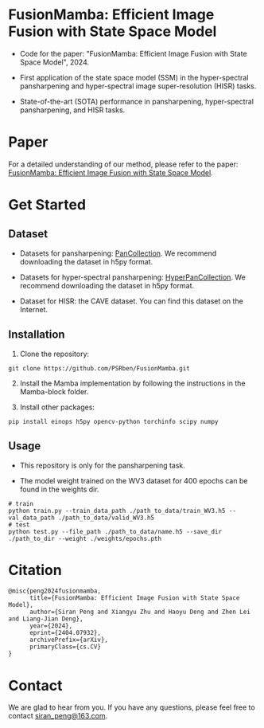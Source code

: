 # FusionMamba: Efficient Image Fusion with State Space Model
- Code for the paper: "FusionMamba: Efficient Image Fusion with State Space Model", 2024.

- First application of the state space model (SSM) in the hyper-spectral pansharpening and hyper-spectral image super-resolution (HISR) tasks.

- State-of-the-art (SOTA) performance in pansharpening, hyper-spectral pansharpening, and HISR tasks.

# Paper
For a detailed understanding of our method, please refer to the paper: [FusionMamba: Efficient Image Fusion with State Space Model](https://arxiv.org/abs/2404.07932).


# Get Started
## Dataset
- Datasets for pansharpening: [PanCollection](https://github.com/liangjiandeng/PanCollection). 
We recommend downloading the dataset in h5py format.

- Datasets for hyper-spectral pansharpening: [HyperPanCollection](https://github.com/liangjiandeng/HyperPanCollection).
We recommend downloading the dataset in h5py format.

- Dataset for HISR: the CAVE dataset. You can find this dataset on the Internet.

## Installation
1. Clone the repository:
```
git clone https://github.com/PSRben/FusionMamba.git
```

2. Install the Mamba implementation by following the instructions in the Mamba-block folder.

3. Install other packages:
```
pip install einops h5py opencv-python torchinfo scipy numpy
```

## Usage
- This repository is only for the pansharpening task.

- The model weight trained on the WV3 dataset for 400 epochs can be found in the weights dir.

```
# train
python train.py --train_data_path ./path_to_data/train_WV3.h5 --val_data_path ./path_to_data/valid_WV3.h5
# test
python test.py --file_path ./path_to_data/name.h5 --save_dir ./path_to_dir --weight ./weights/epochs.pth
```

# Citation
```
@misc{peng2024fusionmamba,
      title={FusionMamba: Efficient Image Fusion with State Space Model}, 
      author={Siran Peng and Xiangyu Zhu and Haoyu Deng and Zhen Lei and Liang-Jian Deng},
      year={2024},
      eprint={2404.07932},
      archivePrefix={arXiv},
      primaryClass={cs.CV}
}
```

# Contact
We are glad to hear from you. If you have any questions, please feel free to contact siran_peng@163.com.